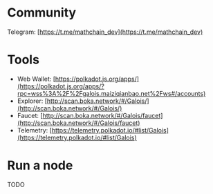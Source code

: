 # Community

Telegram: [https://t.me/mathchain_dev](https://t.me/mathchain_dev)

# Tools

- Web Wallet: [https://polkadot.js.org/apps/](https://polkadot.js.org/apps/?rpc=wss%3A%2F%2Fgalois.maiziqianbao.net%2Fws#/accounts)
- Explorer: [http://scan.boka.network/#/Galois/](http://scan.boka.network/#/Galois/)
- Faucet: [http://scan.boka.network/#/Galois/faucet](http://scan.boka.network/#/Galois/faucet)
- Telemetry: [https://telemetry.polkadot.io/#list/Galois](https://telemetry.polkadot.io/#list/Galois)

# Run a node

TODO

